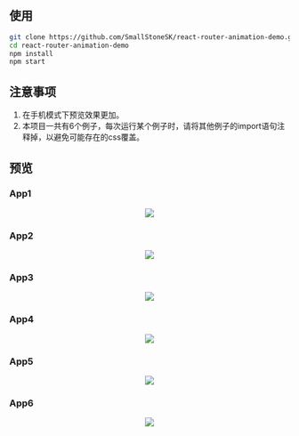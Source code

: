 ## 使用

```bash
git clone https://github.com/SmallStoneSK/react-router-animation-demo.git
cd react-router-animation-demo
npm install
npm start
```

## 注意事项

1. 在手机模式下预览效果更加。
2. 本项目一共有6个例子，每次运行某个例子时，请将其他例子的import语句注释掉，以避免可能存在的css覆盖。

## 预览

### App1

<div align="center">
  <img src="./pics/app1.gif"/>
</div>

### App2

<div align="center">
  <img src="./pics/app2.gif"/>
</div>

### App3

<div align="center">
  <img src="./pics/app3.gif"/>
</div>

### App4

<div align="center">
  <img src="./pics/app4.gif"/>
</div>

### App5

<div align="center">
  <img src="./pics/app5.gif"/>
</div>

### App6

<div align="center">
  <img src="./pics/app6.gif"/>
</div>